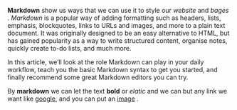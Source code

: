 **Markdown** show us ways that we can use it to style our _website_ and _bages_ . *Markdown* is a popular way of adding formatting such as headers, lists, emphasis, blockquotes, links to URLs and images, and more to a plain text document. It was originally designed to be an easy alternative to HTML, but has gained popularity as a way to write structured content, organise notes, quickly create to-do lists, and much more.

In this article, we’ll look at the role Markdown can play in your daily workflow, teach you the basic Markdown syntax to get you started, and finally recommend some great Markdown editors you can try.

By **markdown** we can let the text **bold** or _elatic_ and we can but any link we want like [google](www.google.com), and you can put an [image](https://www.computerhope.com/jargon/m/markdown.jpg) .

